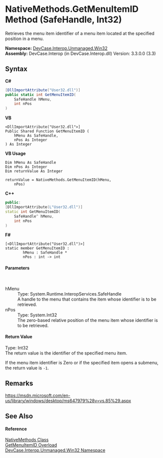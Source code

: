 # NativeMethods.GetMenuItemID Method (SafeHandle, Int32)
 

Retrieves the menu item identifier of a menu item located at the specified position in a menu.

**Namespace:**&nbsp;<a href="N_DevCase_Interop_Unmanaged_Win32">DevCase.Interop.Unmanaged.Win32</a><br />**Assembly:**&nbsp;DevCase.Interop (in DevCase.Interop.dll) Version: 3.3.0.0 (3.3)

## Syntax

**C#**<br />
``` C#
[DllImportAttribute("User32.dll")]
public static int GetMenuItemID(
	SafeHandle hMenu,
	int nPos
)
```

**VB**<br />
``` VB
<DllImportAttribute("User32.dll">]
Public Shared Function GetMenuItemID ( 
	hMenu As SafeHandle,
	nPos As Integer
) As Integer
```

**VB Usage**<br />
``` VB Usage
Dim hMenu As SafeHandle
Dim nPos As Integer
Dim returnValue As Integer

returnValue = NativeMethods.GetMenuItemID(hMenu, 
	nPos)
```

**C++**<br />
``` C++
public:
[DllImportAttribute(L"User32.dll")]
static int GetMenuItemID(
	SafeHandle^ hMenu, 
	int nPos
)
```

**F#**<br />
``` F#
[<DllImportAttribute("User32.dll")>]
static member GetMenuItemID : 
        hMenu : SafeHandle * 
        nPos : int -> int 

```


#### Parameters
&nbsp;<dl><dt>hMenu</dt><dd>Type: System.Runtime.InteropServices.SafeHandle<br />A handle to the menu that contains the item whose identifier is to be retrieved.</dd><dt>nPos</dt><dd>Type: System.Int32<br />The zero-based relative position of the menu item whose identifier is to be retrieved.</dd></dl>

#### Return Value
Type: Int32<br />The return value is the identifier of the specified menu item. 

 If the menu item identifier is Zero or if the specified item opens a submenu, the return value is `-1`.

## Remarks
<a href="https://msdn.microsoft.com/en-us/library/windows/desktop/ms647979%28v=vs.85%29.aspx" target="_blank">https://msdn.microsoft.com/en-us/library/windows/desktop/ms647979%28v=vs.85%29.aspx</a>

## See Also


#### Reference
<a href="T_DevCase_Interop_Unmanaged_Win32_NativeMethods">NativeMethods Class</a><br /><a href="Overload_DevCase_Interop_Unmanaged_Win32_NativeMethods_GetMenuItemID">GetMenuItemID Overload</a><br /><a href="N_DevCase_Interop_Unmanaged_Win32">DevCase.Interop.Unmanaged.Win32 Namespace</a><br />